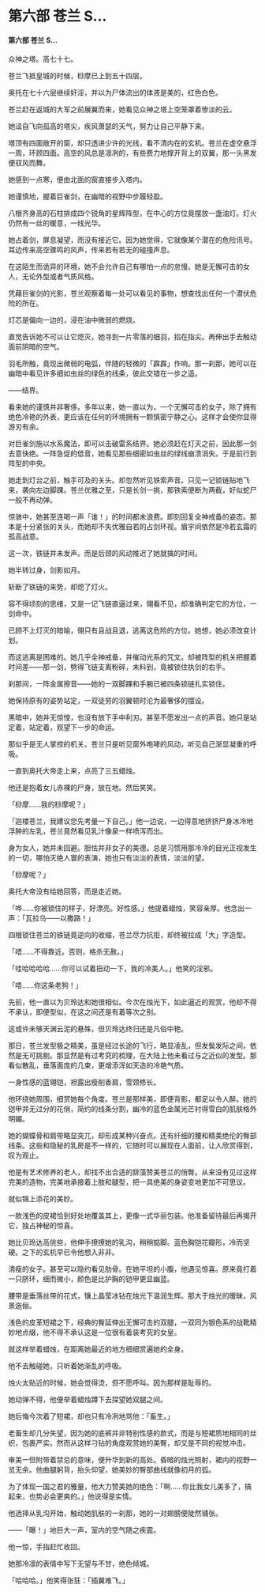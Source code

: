 # 第六部 苍兰 S…

#### 第六部 苍兰 S…

众神之塔。高七十七。

苍兰飞抵皇城的时候，桫摩已上到五十四层。

奥托在七十六层继续奸淫，并以为尸体流出的体液是美的，红色白色。

苍兰赶在返城的大军之前展翼而来，她看见众神之塔上空笼罩着惨淡的云。

她迳自飞向孤高的塔尖，疾风萧瑟的天气，努力让自己平静下来。

塔顶有四面敞开的窗，却只透进少许的光线，看不清内在的玄机。苍兰在虚空悬浮一周，环顾四面。高空的风总是凛冽的，有些费力地撑开背上的双翼，那一头黑发便驭风而舞。

她感到一点寒，便由北面的窗直接步入塔内。

她谨慎地，握着巨雀剑，在幽暗的视野中步履轻盈。

八根齐身高的石柱排成四个锐角的星辉阵型，在中心的方位竟摆放一盏油灯。灯火仍然有一丝的暖意，一线光华。

她占着剑，屏息凝望，而没有接近它。因为她觉得，它就像某个潜在的危险讯号。耳边传来高空骤鸣的风声，传来若有若无的碰撞声息。

在这陌生而诡异的环境，她不会允许自己有哪怕一点的怠慢。她是无懈可击的女人，无论外型或者气质风格。

凭藉巨雀剑的光影，苍兰观察着每一处可以看见的事物，想查找出任何一个潜伏危险的所在。

灯芯是偏向一边的，浸在油中微弱的燃烧。

直觉告诉她不可以让它熄灭，她寻到一片零落的细羽，掐在指尖。再伸出手去触动面前阴暗的空气。

羽毛所触，竟现出微弱的电弧，伴随的轻微的「霹霹」作响。那一刹那，她可以在幽暗中看见许多细如虫丝的绿色的线条，彼此交错在一步之遥。

——结界。

看来她的谨慎并非奢侈。多年以来，她一直以为，一个无懈可击的女子，除了拥有绝色冷艳的外表，更应该在任何的环境拥有一颗慎密宁静之心。这样才会使你显得游刃有余。

对巨雀剑施以水系魔法，即可以击破雷系结界。她必须赶在灯灭之前，因此那一剑去意快绝。一阵急促的低音，她看见那些细密如虫丝的绿线崩溃消失。于是前行到阵型的中央。

她走到灯台之前，触手可及的关头。却忽然听见铁索声音。只见一记锁链贴地飞来，袭向左边脚踝。苍兰优雅之至，只是长剑一挑，那铁索便断为两截，好似蛇尸一般不再动弹。

惊骇中，她甚至连喝一声「谁！」的时间都未浪费。即刻回复全神戒备的姿态。那本是十分紧张的关头，而她却不失优雅自若的占剑环视。眉宇间依然是冷若玄霜的孤高战意。

这一次，铁链并未发声。而是后颈的风动推迟了她就擒的时间。

她半转过身，剑影如月。

斩断了铁链的来势，却熄了灯火。

容不得顷刻的思绪，又是一记飞链直逼过来，翎看不见，却准确判定它的方位，一剑命中。

已顾不上灯灭的暗喻，翎只有且战且退，逃离这危险的方位。她想，她必须改变计划。

而这逃离是困难的。她几乎全神戒备，并催动光系的咒文。却被阵型的机关把握着时间差——那一剑，劈得飞链支离粉碎，未料到，竟被锁住执剑的右手。

刹那间，一阵金属擦音——她的一双脚踝和手腕已被四条锁链扎实锁住。

她保持原有的姿势站定，一双徒劳的羽翼顿时沦为最奢侈的摆设。

黑暗中，她并无惊惶，也没有放下手中利刃。甚至不愿发出一点的声音。她只是站定着，站定着，观望下一步的命运。

那似乎是无人掌控的机关。苍兰只是听见窗外咆哮的风动，听见自己渐显凝重的呼吸。

一直到奥托大帝走上来，点亮了三五蜡烛。

他还是抱着女儿赤裸的尸身，放在地。然后笑笑。

「桫摩……我的桫摩呢？」

「迦楼苍兰，我建议您先考量一下自己。」他一边说，一边得意地挤挤尸身冰冷地浮肿的左乳，苍兰竟然看见乳汁像泉一样喷泻而出。

身为女人，她并未回避。胆怯并非女子的美德。总是习惯用那冷冷的目光正视发生的一切，哪怕灭绝人寰的表演，她也只有淡淡的表情，淡淡的望。

「桫摩呢？」

奥托大帝没有给她回答，而是走近她。

「哗……你被锁住的样子，好漂亮。好性感。」他提着蜡烛，笑容亲厚。他念出一声：「瓦拉乌——以撒路！」

四根锁住苍兰的铁链竟逆向的收缩，苍兰尽力抗拒，却终被拉成「大」字造型。

「唔……不得靠近。否则，格杀无赦。」

「哇哈哈哈哈……你可以试着扭动一下，我的冷美人。」他笑的淫邪。

「唔……你这条老狗！」

先前，他一直以为贝玲达和她很相似。今次在烛光下，如此逼近的观赏，他却不得不承认，即便型似，在这之间还是有着等次之别。

这或许未够天渊云泥的悬殊，但贝玲达终归还是凡俗中艳。

那日，苍兰发型极之精美，虽是经过长途的飞行，略显凌乱，但发鬓发际之间，依然是无可挑剔。那显然是有过考究的梳理，在大陆上他未看过与之近似的发型。那看似散乱，垂落面庞的几束，更增添浑如天造的冷艳气质。

一身性感的蓝翎铠，袒露出瘦削香肩，雪颈修长。

他环绕她周围，细赏她每个角度。苍兰是那样美，即便背影，都足以令人醉。她的铠甲并无过分的花俏，简约的线条分割，幽冷的蓝色金属光芒衬得雪白的肌肤格外明媚。

她的蝴蝶骨和肩带略显突兀，却形成某种兴奋点。还有纤细的腰和精美绝伦的臀部线条。这些和隐秘的乳房是不一样的，它随时可以展现在人面前，让人欣赏得到，叹为观止。

他是有艺术修养的老人，却找不出合适的辞藻赞美苍兰的俏臀。从来没有见过这样完美的造物，完美地承接着上肢和腿型，把一具绝美的身姿变地更加不可思议。

就似锦上添花的美妙。

一款浅色的皮裙恰到好处地覆盖其上，更像一式华丽包装。他准备留待最后再揭开它，独占神秘的惊喜。

她比贝玲达高佻些，他伸手撩撩她的乳沟，稍稍掂脚。蓝色胸铠花瓣形，冷而坚硬。之下的玄机早已令他想入非非。

清瘦的女子。甚至可以隐约看见肋骨。在她平坦的小腹，他遇见惊喜。原来竟打着一只脐环，细而微小，颜色是比护胸的铠甲更显幽蓝。

腰带是垂落丝带的花式，镶上晶莹冰钻在烛光下温润生辉。那大于烛光的暧昧，风景迤俪。

浅色的皮革短裙之下，经典的臀延伸出无懈可击的双腿，一双同为银色系的战靴精妙地点缀，他不得不承认这是一位很有着装考究的女皇。

就这样举着蜡烛，在距离她最近的地方细细赏遍她的全身。

他不去触碰她，只听着她渐乱的呼吸。

烛火太贴近的时候，她会觉得烫，但不愿呼叫。因为那样是耻辱的。

她动弹不得，他便举着蜡烛蹲下去探望她双腿之间。

她后悔今次着了短裙，却也只有冷冽地骂他：「畜生。」

老畜生却几分失望，因为她的底裤并非特别性感的款式，而是与短裙质地相同的丝织，包裹严实。然而从这样刁钻的角度观赏她的美臀，却又是不同的视觉冲击。

审美一但附带着禁忌的意味，便升华到新的高处。昏暗的烛光照射，裙内的视野一览无余。他曲腿躬背，抬头仰望，她美妙的臀部曲线就像初月的弧。

为了体现一国之君的雅量，他大力赞美她的绝色：「啊……你比我女儿美多了，搞起来，也势必会更爽的。」他说得是实情。

他选择从乳沟开始，触动她肌肤的一刹那，她的一对翅膀便陡然铺张。

——「曝！」地巨大一声，室内的空气随之疾震。

他一惊，手指赶忙收回。

她那冷凛的表情中写下无望与不甘，绝色倾城。

「哈哈哈。」他笑得张狂：「插翼难飞。」

